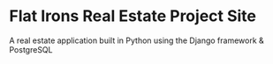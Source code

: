 # Flat Irons Real Estate Project Site
A real estate application built in Python using the Django framework & PostgreSQL